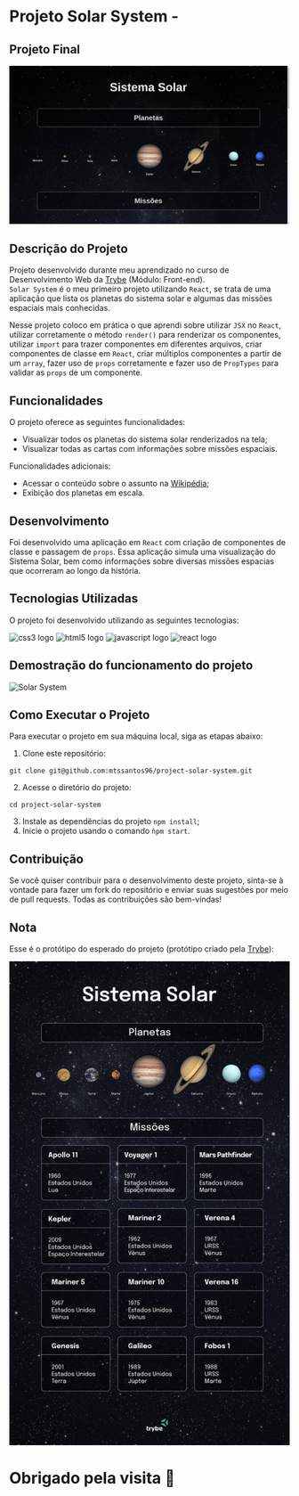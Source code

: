 # Projeto Solar System - 

## Projeto Final

![Solar System](./src/assets/project/solarSystem.png)

## Descrição do Projeto

Projeto desenvolvido durante meu aprendizado no curso de Desenvolvimento Web da [Trybe](https://www.betrybe.com/) (Módulo: Front-end). <br>
`Solar System` é o meu primeiro projeto utilizando `React`, se trata de uma aplicação que lista os planetas do sistema solar e algumas das missões espaciais mais conhecidas.

Nesse projeto coloco em prática o que aprendi sobre utilizar `JSX` no `React`, utilizar corretamente o método 
`render()` para renderizar os componentes, utilizar `import` para trazer componentes em diferentes arquivos, criar componentes de classe em `React`, criar múltiplos componentes a partir de um `array`, fazer uso de `props` corretamente e fazer uso de `PropTypes` para validar as `props` de um componente.

## Funcionalidades

O projeto oferece as seguintes funcionalidades:

- Visualizar todos os planetas do sistema solar renderizados na tela;
- Visualizar todas as cartas com informações sobre missões espaciais.

Funcionalidades adicionais:

- Acessar o conteúdo sobre o assunto na [Wikipédia](https://pt.wikipedia.org/);
- Exibição dos planetas em escala.

## Desenvolvimento

Foi desenvolvido uma aplicação em `React` com criação de componentes de classe e passagem de `props`. Essa aplicação simula uma visualização do Sistema Solar, bem como informações sobre diversas missões espacias que ocorreram ao longo da história.

## Tecnologias Utilizadas

O projeto foi desenvolvido utilizando as seguintes tecnologias:
<p>
  <img src="https://www.svgrepo.com/show/452185/css-3.svg" alt="css3 logo" width="40" height="40"/>
  <img src="https://www.svgrepo.com/show/452228/html-5.svg" alt="html5 logo" width="40" height="40" margin=10px/>
  <img src="https://www.svgrepo.com/show/349419/javascript.svg" alt="javascript logo" width="40" height="40" margin=10px/>
  <img src="https://www.svgrepo.com/show/452092/react.svg" alt="react logo" width="40" height="40" margin=10px/>
</p>

## Demostração do funcionamento do projeto
![Solar System](./src/assets/project/solarSystem.gif)

## Como Executar o Projeto

Para executar o projeto em sua máquina local, siga as etapas abaixo:

1. Clone este repositório:
```
git clone git@github.com:mtssantos96/project-solar-system.git
```
2. Acesse o diretório do projeto:
```
cd project-solar-system
```
3. Instale as dependências do projeto `npm install`;
4. Inicie o projeto usando o comando `ǹpm start`.

## Contribuição

Se você quiser contribuir para o desenvolvimento deste projeto, sinta-se à vontade para fazer um fork do repositório e enviar suas sugestões por meio de pull requests. Todas as contribuições são bem-vindas!

## Nota

Esse é o protótipo do esperado do projeto (protótipo criado pela [Trybe](https://www.betrybe.com/)):

![protótipo](./src/assets/project/prototipo.png)

# Obrigado pela visita :blue_heart:
